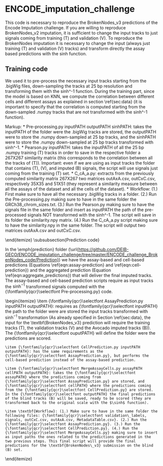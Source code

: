 # ENCODE_imputation_challenge

This code is necessary to reproduce the BrokenNodes_v3 predictions of the Encode Imputation challenge.
If you are willing to reproduce BrokenNodes_v2 imputation, it is sufficient to change the input tracks to just signals coming from training (T) and validation (V).
To reproduce the BrokenNodes imputation it is necessary to change the input (always just training (T) and validation (V) tracks) and transform directly the assay based predictions with the sinh function.

## Training code
We used it to pre-process the necessary input tracks starting from the .bigWig files, down-sampling the tracks at 25 bp resolution and transforming them with the sinh^-1 function.
During the training part, since the model is based on KNN, we compute the correlation between different cells and different assays as explained in section \ref{sec:data} (it is important to specify that the correlation is computed starting from the down-sampled .numpy tracks that are not transformed with the sinh^-1 function).

Markup: * Pre-processing.py inputPATH outputPATH sinhPATH: takes the inputPATH of the folder were the .bigWig tracks are stored, the outputPATH were to store the .numpy down-sampled at 25 bp tracks, and the sinhPATH were to store the .numpy down-sampled at 25 bp tracks transformed with sinh^-1.
        * Pearson.py inputPATH: takes the inputPATH of all the 25 bp .numpy training (T) tracks in order to save in the respective folder a 267X267 similarity matrix (this corresponds to the correlation between all the tracks of (T)). Important: even if we are using as input tracks the folder that contains (T), (V), and imputed (B) signals, the script will use signals just coming from the training (T) set.
        * C_cA_a.py: extracts from the previously computed similarity matrix 267X267 two matrices outAxA.csv, outCxC.csv, respectively 35X35 and 51X51 (they represent a similarity measure between all the assays of the dataset and all the cells of the dataset).
        * Workflow: (1.) First make sure to have all the necessary .bigWig tracks in a folder. (2.) Run the Pre-processing.py making sure to have in the same folder the GRCh38\_chrom\_sizes.txt. (3.) Run the Pearson.py making sure to have the signals file in the same folder and insert as inputPATH the path of the pre-processed signals NOT transformed with the sinh^-1. The script will save in its folder the similarity.npy matrix. (4.) Run the C_cA_a.py script making sure to have the similarity.npy in the same folder. The script will output two matrices outAxA.csv and outCxC.csv.

    
\end{itemize}
\subsubsection{Prediction code}

In the \emph{prediction} folder (\url{https://github.com/DEIB-GECO/ENCODE_imputation_challenge/tree/master/ENCODE_challenge_BrokenNodes_code/Prediction}) we have the assay-based and cell-based predictions (Equations \ref{eqn:assay-prediction} and \ref{eqn:cell-prediction}) and the aggregated prediction (Equation \ref{eqn:aggregate_predictions}) that will deliver the final imputed tracks. The assay-based and cell-based prediction scripts require as input tracks the $\sinh^{-1}$ transformed signals computed with the {\fontfamily{qcr}\selectfont Pre-processing.py} code.

\begin{itemize}
    \item {\fontfamily{qcr}\selectfont AssayPrediction.py inputPATH outputPATH}: requires as {\fontfamily{qcr}\selectfont inputPATH} the path to the folder were are stored the input tracks transformed with $\sinh^{-1}$ transformation (As already specified in Section \ref{sec:data}, the input for the \textbf{BrokenNodes\_v3} prediction will require the training tracks (T), the validation tracks (V) and the Avocado imputed tracks (B)). The {\fontfamily{qcr}\selectfont ouputPATH} will define the folder were the predictions are scored.
    
    \item {\fontfamily{qcr}\selectfont CellPrediction.py inputPATH outputPATH}: has the same requirements as the {\fontfamily{qcr}\selectfont AssayPrediction.py}, but performs the cell-based prediction instead of the assay-based prediction.
    
    \item {\fontfamily{qcr}\selectfont MergeAssayCells.py assayPATH cellPATH outputPATH}: takes the {\fontfamily{qcr}\selectfont assayPATH} where the predictions coming from {\fontfamily{qcr}\selectfont AssayPrediction.py} are stored, and {\fontfamily{qcr}\selectfont cellPATH} where the predictions coming from the {\fontfamily{qcr}\selectfont CellPrediction.py} are stored. In the {\fontfamily{qcr}\selectfont outputPATH} the final predictions of the blind tracks (B) will be saved, ready to be scored (they are transformed back to the original scale with the $\sinh$ function).
    
    \item \textbf{Workflow}: (1.) Make sure to have in the same folder the following files: {\fontfamily{qcr}\selectfont validation\_labels, signals, outCxC.csv, outAxA.csv, MetadataTable.csv}. (2.) Run the {\fontfamily{qcr}\selectfont AssayPrediction.py}. (3.) Run the {\fontfamily{qcr}\selectfont CellPrediction.py}. (4.) Run the {\fontfamily{qcr}\selectfont MergeAssayCells.py} making sure to insert as input paths the ones related to the predictions generated in the two previous steps. This final script will provide the final predictions for the \textbf{BrokenNodes\_v3} submission on the blind (B) set.
    
\end{itemize}
